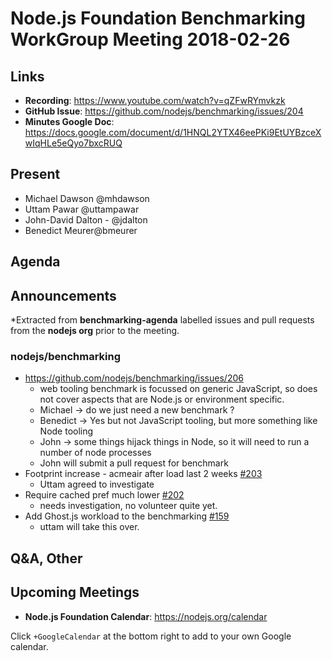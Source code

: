# Node.js Foundation Benchmarking WorkGroup Meeting 2018-02-26

## Links

* **Recording**: https://www.youtube.com/watch?v=qZFwRYmvkzk
* **GitHub Issue**: https://github.com/nodejs/benchmarking/issues/204
* **Minutes Google Doc**: https://docs.google.com/document/d/1HNQL2YTX46eePKi9EtUYBzceXwIqHLe5eQyo7bxcRUQ

## Present

* Michael Dawson @mhdawson
* Uttam Pawar @uttampawar
* John-David Dalton - @jdalton
* Benedict Meurer@bmeurer

 
## Agenda

## Announcements
 
*Extracted from **benchmarking-agenda** labelled issues and pull requests from the **nodejs org** prior to the meeting.

### nodejs/benchmarking

* https://github.com/nodejs/benchmarking/issues/206
  * web  tooling benchmark is focussed on generic JavaScript, so does not cover aspects that
    are Node.js or environment specific.
  * Michael -> do we just need a new benchmark ?
  * Benedict -> Yes but not JavaScript tooling, but more something like Node tooling
  * John -> some things hijack things in Node, so it will need to run a number of node processes
  * John will submit a pull request for benchmark
* Footprint increase - acmeair after load last 2 weeks [#203](https://github.com/nodejs/benchmarking/issues/203)
  * Uttam agreed to investigate
* Require cached pref much lower [#202](https://github.com/nodejs/benchmarking/issues/202)
  * needs investigation, no volunteer quite yet.
* Add Ghost.js workload to the benchmarking [#159](https://github.com/nodejs/benchmarking/issues/159)
  * uttam will take this over.


## Q&A, Other

## Upcoming Meetings

* **Node.js Foundation Calendar**: https://nodejs.org/calendar

Click `+GoogleCalendar` at the bottom right to add to your own Google calendar.


